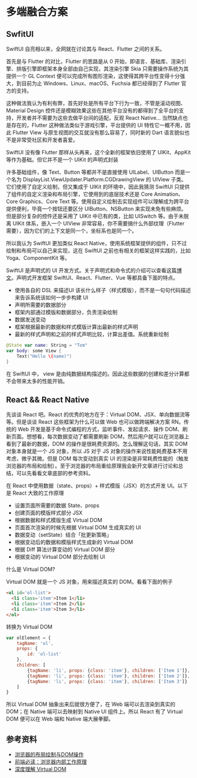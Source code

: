 # 多端融合方案

## SwfitUI

SwiftUI 自亮相以来，全网就在讨论其与 React、Flutter 之间的关系。

首先是与 Flutter 的对比，Flutter 的思路是从 0 开始，即语言、基础库、渲染引擎、排版引擎即框架本身全部由自己实现，其渲染引擎 Skia 只需要操作系统为其提供一个 GL Context 便可以完成所有图形渲染，这使得其跨平台性变得十分强大，到目前为止 Windows、Linux、macOS、Fuchsia 都已经得到了 Flutter 官方的支持。

这种做法我认为有利有弊，首先好处是所有平台下行为一致，不管是滚动视图、Material Design 控件还是模糊效果这些在其他平台没有的都得到了全平台的支持，开发者并不需要为这些去做平台间的适配，反观 React Native… 当然缺点也是存在的，Flutter 这种做法类似于游戏引擎，平台提供的 UI 特性它一概不用，因此 Flutter View 与原生视图的交互就没有那么容易了，同时新的 Dart 语言貌似也不是非常受社区和开发者喜爱。

SwiftUI 没有像 Flutter 那样从头再来，这个全新的框架依旧使用了 UIKit、AppKit 等作为基础。但它并不是一个 UIKit 的声明式封装

许多基础组件，像 Text、Button 等都并不是直接使用 UILabel、UIButton 而是一个名为 DisplayList.ViewUpdater.Platform.CGDrawingView 的 UIView 子类。它们使用了自定义绘制，但又集成于 UIKit 的环境中，因此我猜测 SwiftUI 只提供了组件的自定义渲染和布局引擎，它使用到的底层技术还是 Core Animation、Core Graphics、Core Text 等。使用自定义绘制去实现组件可以理解成为跨平台提供便利，毕竟一个按钮还要区分 UIButton、NSButton 来实现未免有些麻烦。但是部分复杂的控件还是采用了 UIKit 中已有的类，比如 UISwitch 等。由于未脱离 UIKit 体系，嵌入一个 UIView 非常容易，你不需要搞什么外部纹理（Flutter 需要），因为它们的上下文是同一个，坐标系也是同一个。

所以我认为 SwiftUI 更加类似 React Native，使用系统框架提供的组件，只不过绘制和布局可以自己来实现，这在 SwiftUI 之前也有相关的框架这样实践的，比如 Yoga、ComponentKit 等。


SwiftUI 是声明式的 UI 开发方式。关于声明式和命令式的介绍可以查看这篇[博文](https://github.com/FantasticLBP/knowledge-kit/blob/master/第七部分%20设计模式/7.1.md)。声明式开发框架 SwiftUI、React、Flutter、Vue 等都具备下面的特点。

- 使用各自的 DSL 来描述UI 该长什么样子（样式模版），而不是一句句代码描述来告诉系统该如何一步步构建 UI
- 声明所需要的数据部分
- 框架内部通过模版和数据部分，负责渲染绘制
- 数据发送变动
- 框架根据最新的数据和样式模版计算出最新的样式声明
- 最新的样式声明和之前的样式声明比较，计算出差值。系统重新绘制

```Swift
@State var name: String = "Tom"
var body: some View {
    Text("Hello \(name)")
}
```

在 SwiftUI 中， view 是由纯数据结构描述的。因此这些数据的创建和差分计算都不会带来太多的性能开销。

## React && React Native

先谈谈 React 吧。React 的优秀的地方在于：Virtual DOM、JSX、单向数据流等等。但是谈谈 React 这些框架为什么可以做 Web 也可以做跨端解决方案 RN。传统的 Web 开发是基于命令式编程的方式，监听事件、发起请求、操作 DOM、刷新页面。想想看，每次数据变动了都需要刷新 DOM，然后用户就可以在浏览器上看到了最新的数据，DOM 的操作是很耗费资源的。怎么理解这句话，其实 DOM 对象本身就是一个 JS 对象，所以 JS 对于 JS 对象的操作来说性能耗费基本不用考虑，微乎其微。但是 DOM 每次变动到真实 UI 的渲染是非常耗费性能的（触发浏览器的布局和绘制）。至于浏览器的布局重绘原理我会新开文章进行讨论和总结，可以先看看文章底部的参考资料。

在 React 中使用数据（state、props）+ 样式模版（JSX）的方式开发 UI。以下是 React 大致的工作原理

- 设置页面所需要的数据 State、props
- 创建页面的模版样式部分 JSX
- 根据数据和样式模版生成 Virtual DOM
- 页面首次渲染的时候先根据 Virtual DOM 生成真实的 UI
- 数据变动（setState）结合「批更新策略」
- 根据变动后的数据和模版样式生成新的 Virtual DOM
- 根据 Diff 算法计算变动的 Virtual DOM 部分
- 根据变动的 Virtual DOM 部分去绘制 UI

什么是 Virtual DOM? 

Virtual DOM 就是一个 JS 对象，用来描述真实的 DOM。看看下面的例子

```HTML
<ol id='ol-list'>
  <li class='item'>Item 1</li>
  <li class='item'>Item 2</li>
  <li class='item'>Item 3</li>
</ol>
```

转换为 Virtual DOM

```Javascript
var olElement = {
    tagName: 'ol',
    props: {
        id: 'ol-list'
    },
    children: [
        {tagName: 'li', props: {class: 'item'}, children: ['Item 1']},
        {tagName: 'li', props: {class: 'item'}, children: ['Item 2']},
        {tagName: 'li', props: {class: 'item'}, children: ['Item 3']}
    ]
}
```

所以 Virtual DOM 抽象出来后就很方便了，在 Web 端可以去渲染到真实的 DOM；在 Native 端可以去映射到 Native UI 组件上。所以 React 有了 Virtual DOM 便可以在 Web 端和 Native 端大展拳脚。



## 参考资料

- [浏览器的布局绘制与DOM操作](https://blog.csdn.net/sinat_32434539/article/details/77894009)
- [前端必读：浏览器内部工作原理](https://www.cnblogs.com/rainy-shurun/p/5603686.html)
- [深度理解 Virtual DOM](https://www.cnblogs.com/wubaiqing/p/6726429.html)


